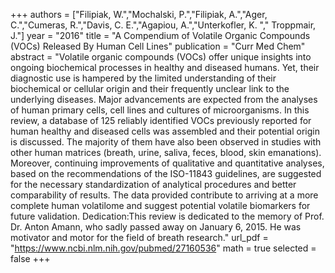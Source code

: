 
+++
authors = ["Filipiak, W.","Mochalski, P.","Filipiak, A.","Ager, C.","Cumeras, R.","Davis, C. E.","Agapiou, A.","Unterkofler, K. "," Troppmair, J."]
year = "2016"
title = "A Compendium of Volatile Organic Compounds (VOCs) Released By Human Cell Lines"
publication = "Curr Med Chem"
abstract = "Volatile organic compounds (VOCs) offer unique insights into ongoing biochemical processes in healthy and diseased humans. Yet, their diagnostic use is hampered by the limited understanding of their biochemical or cellular origin and their frequently unclear link to the underlying diseases. Major advancements are expected from the analyses of human primary cells, cell lines and cultures of microorganisms. In this review, a database of 125 reliably identified VOCs previously reported for human healthy and diseased cells was assembled and their potential origin is discussed. The majority of them have also been observed in studies with other human matrices (breath, urine, saliva, feces, blood, skin emanations). Moreover, continuing improvements of qualitative and quantitative analyses, based on the recommendations of the ISO-11843 guidelines, are suggested for the necessary standardization of analytical procedures and better comparability of results. The data provided contribute to arriving at a more complete human volatilome and suggest potential volatile biomarkers for future validation. Dedication:This review is dedicated to the memory of Prof. Dr. Anton Amann, who sadly passed away on January 6, 2015. He was motivator and motor for the field of breath research."
url_pdf = "https://www.ncbi.nlm.nih.gov/pubmed/27160536"
math = true
selected = false
+++
